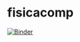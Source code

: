 # fisicacomp

[![Binder](https://mybinder.org/badge_logo.svg)](https://mybinder.org/v2/gh/adeil83/fisicacomp/master)

